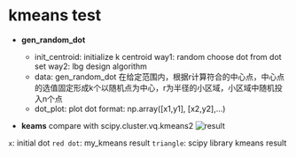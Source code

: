 # kmeans test
- **gen_random_dot**
  - init_centroid: initialize k centroid
    way1: random choose dot from dot set
    way2: lbg design algorithm
  - data: gen_random_dot
    在给定范围内，根据r计算符合的中心点，中心点的选值固定形成k个以随机点为中心，r为半径的小区域，小区域中随机投入n个点
  - dot_plot: plot dot
    format: np.array([x1,y1], [x2,y2],...)

- **keams**
  compare with scipy.cluster.vq.kmeans2
![result](http://upload-images.jianshu.io/upload_images/3022282-91d5f14af293cd28.png?imageMogr2/auto-orient/strip%7CimageView2/2/w/1240)

`x`: initial dot
`red dot`: my_kmeans result
`triangle`: scipy library kmeans result
